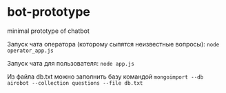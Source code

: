 # bot-prototype
minimal prototype of chatbot

Запуск чата оператора (которому сыпятся неизвестные вопросы):
`node operator_app.js`

Запуск чата для пользователя:
`node app.js`

Из файла db.txt можно заполнить базу командой
`mongoimport --db airobot --collection questions --file db.txt`
